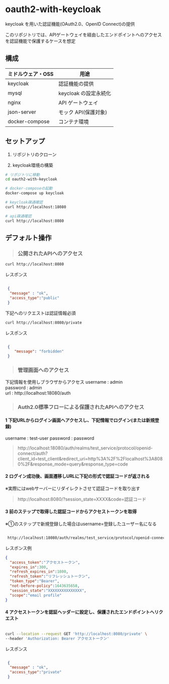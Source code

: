 # oauth2-with-keycloak

keycloak を用いた認証機能(OAuth2.0、OpenID Connect)の提供

このリポジトリでは、APIゲートウェイを経由したエンドポイントへのアクセスを認証機能で保護するケースを想定

## 構成

| ミドルウェア・OSS | 用途              |
| ----------------- | ----------------- |
| keycloak          | 認証機能の提供         |
| mysql             | keycloak の設定永続化 |
| nginx             | API ゲートウェイ  |
| json-server       | モック API(保護対象)        |
| docker-compose       | コンテナ環境        |

## セットアップ

1. リポジトリのクローン

1. keycloak環境の構築

```bash
# リポジトリに移動
cd oauth2-with-keycloak

# docker-composeの起動
docker-compose up keycloak

# keycloak疎通確認
curl http://localhost:18080

# api疎通確認
curl http://localhost:8080
```

## デフォルト操作

> ### 公開されたAPIへのアクセス

```bash
curl http://localhost:8080
```

レスポンス

```json

 {
  "message" : "ok",
  "access_type":"public"
 }

```

下記へのリクエストは認証情報必須

```bash
curl http://localhost:8080/private
```

レスポンス

```json

 {
    "message": "forbidden"
 }

```

> ### 管理画面へのアクセス

下記情報を使用しブラウザからアクセス
username : admin  
password : admin  
url : http://localhost:18080/auth

> ### Auth2.0標準フローによる保護されたAPIへのアクセス

#### 1 下記URLからログイン画面へアクセスし、下記情報でログイン(または新規登録)

username : test-user
password : password

> http://localhost:18080/auth/realms/test_service/protocol/openid-connect/auth?client_id=test_client&redirect_uri=http%3A%2F%2Flocalhost%3A8080%2F&response_mode=query&response_type=code

#### 2 ログイン成功後、画面遷移しURLに下記の形式で認証コードが返される  

※実際にはwebサーバーにリダイレクトさせて認証コードを取り出す

> http://localhost:8080/?session_state=XXXX&code=認証コード

#### 3 前のステップで取得した認証コードからアクセストークンを取得  

※①のステップで新規登録した場合はusername=登録したユーザー名になる

```bash

 http://localhost:18080/auth/realms/test_service/protocol/openid-connect/token> -d 'grant_type=authorization_code&username=test-user&client_id=test_client&client_secret=wgefmNBGop63ctr564st1mDtWuNfP1Uw&code=認証コード&redirect_uri=<http://localhost:8080/'

```

レスポンス例

```json
{
  "access_token":"アクセストークン",
  "expires_in":300,
  "refresh_expires_in":1800,
  "refresh_token":"リフレッシュトークン",
  "token_type":"Bearer",
  "not-before-policy":1643635658,
  "session_state":"XXXXXXXXXXXXXXX",
  "scope":"email profile"
}
```

#### 4 アクセストークンを認証ヘッダーに設定し、保護されたエンドポイントへリクエスト

```bash

curl --location --request GET 'http://localhost:8080/private' \
--header 'Authorization: Bearer アクセストークン'

```

レスポンス

```json

 {
  "message" : "ok",
  "access_type":"private"
 }

```
